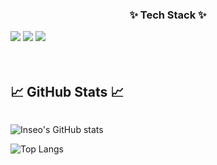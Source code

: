 <h3 align="center">✨ Tech Stack ✨</h3>
<div style="display:flex; flex-direction:column; align-items:flex-start;"></div>
<div>
  <img src="https://img.shields.io/badge/-0040ab?style=flat-square&logo=C&logoColor=A8B9CC"/>
  <img src="https://img.shields.io/badge/C++-d6d6d6?style=flat-square&logo=cplusplus&logoColor=00599C"/>
  <img src="https://img.shields.io/badge/Python-f3ff12?style=flat-square&logo=Python&logoColor=3776AB"/>
</div>
<br></br>

## 📈 GitHub Stats 📈
<div style="display:flex; flex-direction:column; align-items:flex-start;"></div>

![Inseo's GitHub stats](https://github-readme-stats.vercel.app/api?username=SongInseo01&show_icons=true&theme=dracula)

![Top Langs](https://github-readme-stats.vercel.app/api/top-langs/?username=SongInseo01&layout=compact&theme=dracula)
